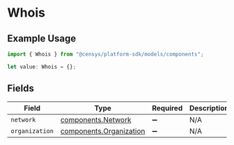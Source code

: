 # Whois

## Example Usage

```typescript
import { Whois } from "@censys/platform-sdk/models/components";

let value: Whois = {};
```

## Fields

| Field                                                              | Type                                                               | Required                                                           | Description                                                        |
| ------------------------------------------------------------------ | ------------------------------------------------------------------ | ------------------------------------------------------------------ | ------------------------------------------------------------------ |
| `network`                                                          | [components.Network](../../models/components/network.md)           | :heavy_minus_sign:                                                 | N/A                                                                |
| `organization`                                                     | [components.Organization](../../models/components/organization.md) | :heavy_minus_sign:                                                 | N/A                                                                |